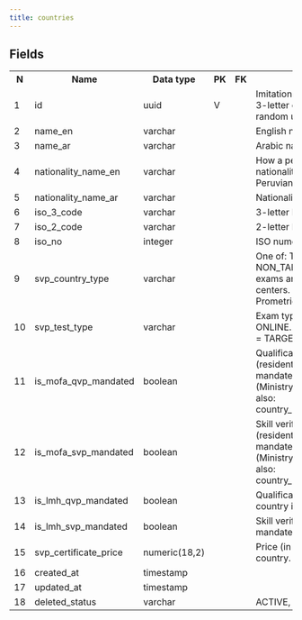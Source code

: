 ```yaml
---
title: countries 
---
```


## Fields

<table style="width: 100%">
    <colgroup>
       <col span="1" style="width: 3%;"/>
       <col span="1" style="width: 12%;"/>
       <col span="1" style="width: 10%;"/>
       <col span="1" style="width: 3%;"/>
       <col span="1" style="width: 12%;"/>
       <col span="1" style="width: 60%;"/>
    </colgroup>
  <tr>
    <th>N</th>
    <th>Name</th>
    <th>Data type</th>
    <th>PK</th>
    <th>FK</th>
    <th>Description</th>
  </tr>
<tr><td>1</td><td>id</td><td>uuid</td><td>V</td><td></td><td>Imitation of uuid created using ISO 3-letter country code. Later on real random uuids may be used.</td></tr>
<tr><td>2</td><td>name_en</td><td>varchar</td><td></td><td></td><td>English name</td></tr>
<tr><td>3</td><td>name_ar</td><td>varchar</td><td></td><td></td><td>Arabic name</td></tr>
<tr><td>4</td><td>nationality_name_en</td><td>varchar</td><td></td><td></td><td>How a person that belongs to this nationality is caled, e.g. Kuwaiti, Peruvian etc. (English)</td></tr>
<tr><td>5</td><td>nationality_name_ar</td><td>varchar</td><td></td><td></td><td>Nationality name in arabic</td></tr>
<tr><td>6</td><td>iso_3_code</td><td>varchar</td><td></td><td></td><td>3-letter ISO code</td></tr>
<tr><td>7</td><td>iso_2_code</td><td>varchar</td><td></td><td></td><td>2-letter ISO code</td></tr>
<tr><td>8</td><td>iso_no</td><td>integer</td><td></td><td></td><td>ISO numeric country code</td></tr>
<tr><td>9</td><td>svp_country_type</td><td>varchar</td><td></td><td></td><td>One of: TARGETED, NON_TARGETED. TARGETED - exams are booked in Takamol test centers. NON_TARGETED - Prometric test centers are used.</td></tr>
<tr><td>10</td><td>svp_test_type</td><td>varchar</td><td></td><td></td><td>Exam type. On of: IN_PERSON, ONLINE. Nullable if svp_country_type = TARGETED</td></tr>
<tr><td>11</td><td>is_mofa_qvp_mandated</td><td>boolean</td><td></td><td></td><td>Qualification verification for citizens (residents?) or this country is mandated (required) by MOFA (Ministry of Foreign Affairs). See also: country_mofa_qvp_mandated_history</td></tr>
<tr><td>12</td><td>is_mofa_svp_mandated</td><td>boolean</td><td></td><td></td><td>Skill verification for citizens (residents?) or this country is mandated (required) by MOFA (Ministry of Foreign Affairs). See also: country_mofa_svp_mandated_history</td></tr>
<tr><td>13</td><td>is_lmh_qvp_mandated</td><td>boolean</td><td></td><td></td><td>Qualification verification for this country is mandated by LMH.</td></tr>
<tr><td>14</td><td>is_lmh_svp_mandated</td><td>boolean</td><td></td><td></td><td>Skill verification for this country is mandated by LMH.</td></tr>
<tr><td>15</td><td>svp_certificate_price</td><td>numeric(18,2)</td><td></td><td></td><td>Price (in USD) for an svp test in this country.</td></tr>
<tr><td>16</td><td>created_at</td><td>timestamp</td><td></td><td></td><td></td></tr>
<tr><td>17</td><td>updated_at</td><td>timestamp</td><td></td><td></td><td></td></tr>
<tr><td>18</td><td>deleted_status</td><td>varchar</td><td></td><td></td><td>ACTIVE, DELETED</td></tr>

</table>